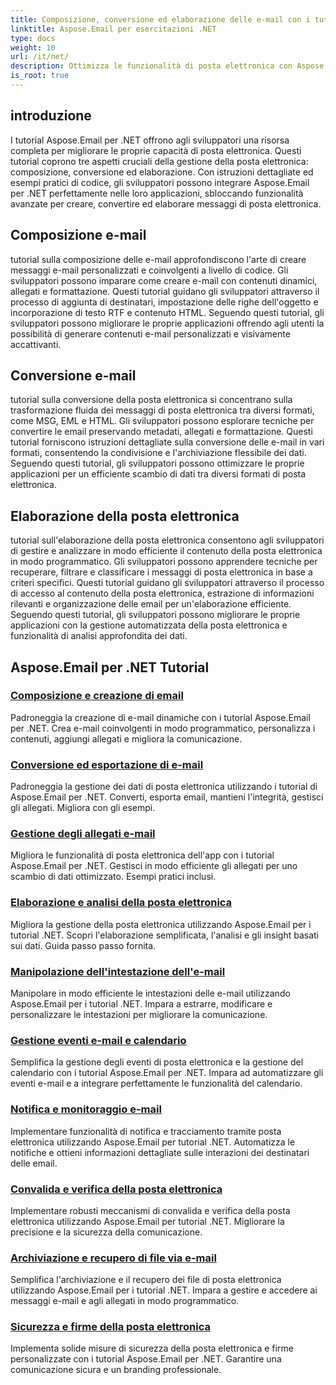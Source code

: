 ```yaml
---
title: Composizione, conversione ed elaborazione delle e-mail con i tutorial Aspose.Email
linktitle: Aspose.Email per esercitazioni .NET
type: docs
weight: 10
url: /it/net/
description: Ottimizza le funzionalità di posta elettronica con Aspose.Email per tutorial .NET. Scopri la composizione, la conversione e l'elaborazione per la gestione avanzata della posta elettronica.
is_root: true
---
```


## introduzione

I tutorial Aspose.Email per .NET offrono agli sviluppatori una risorsa completa per migliorare le proprie capacità di posta elettronica. Questi tutorial coprono tre aspetti cruciali della gestione della posta elettronica: composizione, conversione ed elaborazione. Con istruzioni dettagliate ed esempi pratici di codice, gli sviluppatori possono integrare Aspose.Email per .NET perfettamente nelle loro applicazioni, sbloccando funzionalità avanzate per creare, convertire ed elaborare messaggi di posta elettronica.

## Composizione e-mail

tutorial sulla composizione delle e-mail approfondiscono l'arte di creare messaggi e-mail personalizzati e coinvolgenti a livello di codice. Gli sviluppatori possono imparare come creare e-mail con contenuti dinamici, allegati e formattazione. Questi tutorial guidano gli sviluppatori attraverso il processo di aggiunta di destinatari, impostazione delle righe dell'oggetto e incorporazione di testo RTF e contenuto HTML. Seguendo questi tutorial, gli sviluppatori possono migliorare le proprie applicazioni offrendo agli utenti la possibilità di generare contenuti e-mail personalizzati e visivamente accattivanti.

## Conversione e-mail

tutorial sulla conversione della posta elettronica si concentrano sulla trasformazione fluida dei messaggi di posta elettronica tra diversi formati, come MSG, EML e HTML. Gli sviluppatori possono esplorare tecniche per convertire le email preservando metadati, allegati e formattazione. Questi tutorial forniscono istruzioni dettagliate sulla conversione delle e-mail in vari formati, consentendo la condivisione e l'archiviazione flessibile dei dati. Seguendo questi tutorial, gli sviluppatori possono ottimizzare le proprie applicazioni per un efficiente scambio di dati tra diversi formati di posta elettronica.

## Elaborazione della posta elettronica

tutorial sull'elaborazione della posta elettronica consentono agli sviluppatori di gestire e analizzare in modo efficiente il contenuto della posta elettronica in modo programmatico. Gli sviluppatori possono apprendere tecniche per recuperare, filtrare e classificare i messaggi di posta elettronica in base a criteri specifici. Questi tutorial guidano gli sviluppatori attraverso il processo di accesso al contenuto della posta elettronica, estrazione di informazioni rilevanti e organizzazione delle email per un'elaborazione efficiente. Seguendo questi tutorial, gli sviluppatori possono migliorare le proprie applicazioni con la gestione automatizzata della posta elettronica e funzionalità di analisi approfondita dei dati.

## Aspose.Email per .NET Tutorial
### [Composizione e creazione di email](./email-composition-and-creation/)
Padroneggia la creazione di e-mail dinamiche con i tutorial Aspose.Email per .NET. Crea e-mail coinvolgenti in modo programmatico, personalizza i contenuti, aggiungi allegati e migliora la comunicazione.
### [Conversione ed esportazione di e-mail](./email-conversion-and-export/)
Padroneggia la gestione dei dati di posta elettronica utilizzando i tutorial di Aspose.Email per .NET. Converti, esporta email, mantieni l'integrità, gestisci gli allegati. Migliora con gli esempi.
### [Gestione degli allegati e-mail](./email-attachment-handling/)
Migliora le funzionalità di posta elettronica dell'app con i tutorial Aspose.Email per .NET. Gestisci in modo efficiente gli allegati per uno scambio di dati ottimizzato. Esempi pratici inclusi.
### [Elaborazione e analisi della posta elettronica](./email-processing-and-analysis/)
Migliora la gestione della posta elettronica utilizzando Aspose.Email per i tutorial .NET. Scopri l'elaborazione semplificata, l'analisi e gli insight basati sui dati. Guida passo passo fornita.
### [Manipolazione dell'intestazione dell'e-mail](./email-header-manipulation/)
Manipolare in modo efficiente le intestazioni delle e-mail utilizzando Aspose.Email per i tutorial .NET. Impara a estrarre, modificare e personalizzare le intestazioni per migliorare la comunicazione.
### [Gestione eventi e-mail e calendario](./email-event-and-calendar-handling/)
Semplifica la gestione degli eventi di posta elettronica e la gestione del calendario con i tutorial Aspose.Email per .NET. Impara ad automatizzare gli eventi e-mail e a integrare perfettamente le funzionalità del calendario.
### [Notifica e monitoraggio e-mail](./email-notification-and-tracking/)
Implementare funzionalità di notifica e tracciamento tramite posta elettronica utilizzando Aspose.Email per tutorial .NET. Automatizza le notifiche e ottieni informazioni dettagliate sulle interazioni dei destinatari delle email.
### [Convalida e verifica della posta elettronica](./email-validation-and-verification/)
Implementare robusti meccanismi di convalida e verifica della posta elettronica utilizzando Aspose.Email per tutorial .NET. Migliorare la precisione e la sicurezza della comunicazione.
### [Archiviazione e recupero di file via e-mail](./email-file-storage-and-retrieval/)
Semplifica l'archiviazione e il recupero dei file di posta elettronica utilizzando Aspose.Email per i tutorial .NET. Impara a gestire e accedere ai messaggi e-mail e agli allegati in modo programmatico.
### [Sicurezza e firme della posta elettronica](./email-security-and-signatures/)
Implementa solide misure di sicurezza della posta elettronica e firme personalizzate con i tutorial Aspose.Email per .NET. Garantire una comunicazione sicura e un branding professionale.